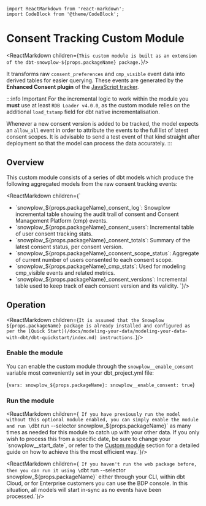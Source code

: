 ```mdx-code-block
import ReactMarkdown from 'react-markdown';
import CodeBlock from '@theme/CodeBlock';
```

# Consent Tracking Custom Module

<ReactMarkdown children={`This custom module is built as an extension of the dbt-snowplow-${props.packageName} package.`}/>

It transforms raw `consent_preferences` and `cmp_visible` event data into derived tables for easier querying. These events are generated by the **Enhanced Consent plugin** of the [JavaScript tracker](/docs/sources/trackers/javascript-trackers/index.md).

:::info Important
For the incremental logic to work within the module you **must** use at least `RDB Loader v4.0.0`, as the custom module relies on the additional `load_tstamp` field for dbt native incrementalisation.

Whenever a new consent version is added to be tracked, the model expects an `allow_all` event in order to attribute the events to the full list of latest consent scopes. It is advisable to send a test event of that kind straight after deployment so that the model can process the data accurately.
:::

## Overview

This custom module consists of a series of dbt models which produce the following aggregated models from the raw consent tracking events:

<ReactMarkdown children={`
- \`snowplow_${props.packageName}_consent_log\`: Snowplow incremental table showing the audit trail of consent and Consent Management Platform (cmp) events.
- \`snowplow_${props.packageName}_consent_users\`: Incremental table of user consent tracking stats.
- \`snowplow_${props.packageName}_consent_totals\`: Summary of the latest consent status, per consent version.
- \`snowplow_${props.packageName}_cconsent_scope_status\`: Aggregate of current number of users consented to each consent scope.
- \`snowplow_${props.packageName}_cmp_stats\`: Used for modeling cmp_visible events and related metrics.
- \`snowplow_${props.packageName}_consent_versions\`: Incremental table used to keep track of each consent version and its validity.
`}/>

## Operation

<ReactMarkdown children={`It is assumed that the Snowplow ${props.packageName} package is already installed and configured as per the [Quick Start](/docs/modeling-your-data/modeling-your-data-with-dbt/dbt-quickstart/index.md) instructions.`}/>

### Enable the module

You can enable the custom module through the `snowplow__enable_consent` variable most conveniently set in your dbt_project.yml file:

<CodeBlock language='yaml' title="dbt_project.yml">{`
vars:
  snowplow_${props.packageName}:
    snowplow__enable_consent: true
    `}
</CodeBlock>

###  Run the module
<ReactMarkdown children={`
If you have previously run the model without this optional module enabled, you can simply enable the module and run \`dbt run --selector snowplow_${props.packageName}\` as many times as needed for this module to catch up with your other data. If you only wish to process this from a specific date, be sure to change your \`snowplow__start_date\`, or refer to the [Custom module](/docs/modeling-your-data/modeling-your-data-with-dbt/dbt-custom-models/index.md) section for a detailed guide on how to achieve this the most efficient way.`}/>

<ReactMarkdown children={`
If you haven't run the web package before, then you can run it using \`dbt run --selector snowplow_${props.packageName}\` either through your CLI, within dbt Cloud, or for Enterprise customers you can use the BDP console. In this situation, all models will start in-sync as no events have been processed.`}/>
